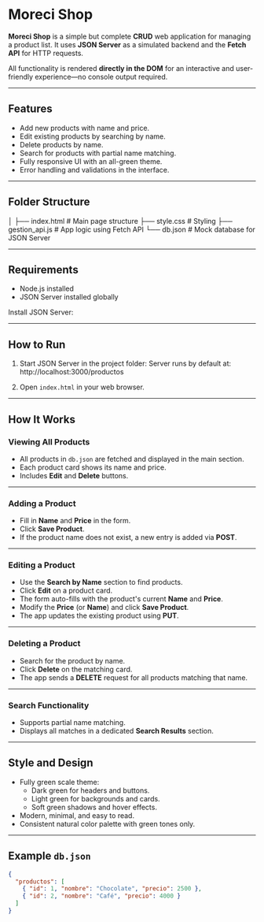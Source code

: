 # Moreci Shop


**Moreci Shop** is a simple but complete **CRUD** web application for managing a product list. It uses **JSON Server** as a simulated backend and the **Fetch API** for HTTP requests.  

All functionality is rendered **directly in the DOM** for an interactive and user-friendly experience—no console output required.

---

## Features
- Add new products with name and price.
- Edit existing products by searching by name.
- Delete products by name.
- Search for products with partial name matching.
- Fully responsive UI with an all-green theme.
- Error handling and validations in the interface.

---

## Folder Structure
│
├── index.html # Main page structure
├── style.css # Styling 
├── gestion_api.js # App logic using Fetch API
└── db.json # Mock database for JSON Server


---

## Requirements
- Node.js installed
- JSON Server installed globally

Install JSON Server:

---

## How to Run
1. Start JSON Server in the project folder:
Server runs by default at:
http://localhost:3000/productos


2. Open `index.html` in your web browser.

---

## How It Works

### Viewing All Products
- All products in `db.json` are fetched and displayed in the main section.
- Each product card shows its name and price.
- Includes **Edit** and **Delete** buttons.

---

### Adding a Product
- Fill in **Name** and **Price** in the form.
- Click **Save Product**.
- If the product name does not exist, a new entry is added via **POST**.

---

### Editing a Product
- Use the **Search by Name** section to find products.
- Click **Edit** on a product card.
- The form auto-fills with the product's current **Name** and **Price**.
- Modify the **Price** (or **Name**) and click **Save Product**.
- The app updates the existing product using **PUT**.

---

### Deleting a Product
- Search for the product by name.
- Click **Delete** on the matching card.
- The app sends a **DELETE** request for all products matching that name.

---

### Search Functionality
- Supports partial name matching.
- Displays all matches in a dedicated **Search Results** section.

---

## Style and Design
- Fully green scale theme:
  - Dark green for headers and buttons.
  - Light green for backgrounds and cards.
  - Soft green shadows and hover effects.
- Modern, minimal, and easy to read.
- Consistent natural color palette with green tones only.

---

## Example `db.json`
```json
{
  "productos": [
    { "id": 1, "nombre": "Chocolate", "precio": 2500 },
    { "id": 2, "nombre": "Café", "precio": 4000 }
  ]
}
